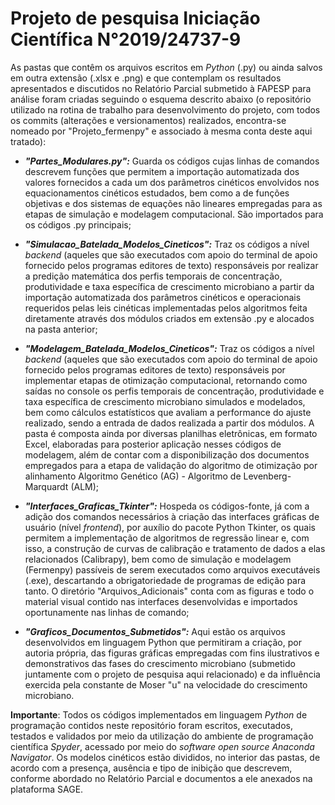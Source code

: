 # Projeto de pesquisa Iniciação Científica N°2019/24737-9
As pastas que contêm os arquivos escritos em _Python_ (.py) ou ainda salvos em outra extensão (.xlsx e .png) e que contemplam os resultados apresentados e discutidos no Relatório Parcial submetido à FAPESP para análise foram criadas seguindo o esquema descrito abaixo (o repositório utilizado na rotina de trabalho para desenvolvimento do projeto, com todos os commits (alterações e versionamentos) realizados, encontra-se nomeado por "Projeto_fermenpy" e associado à mesma conta deste aqui tratado):

- ___"Partes_Modulares.py":___ Guarda os códigos cujas linhas de comandos descrevem funções que permitem a importação automatizada dos valores fornecidos a cada um dos parâmetros cinéticos envolvidos  nos equacionamentos cinéticos estudados, bem como a de funções objetivas e dos sistemas de equações não lineares empregadas para as etapas de simulação e modelagem computacional. São importados para os códigos .py principais;

- ___"Simulacao_Batelada_Modelos_Cineticos":___ Traz os códigos a nível _backend_ (aqueles que são executados com apoio do terminal de apoio fornecido pelos programas editores de texto) responsáveis por realizar a predição matemática dos perfis temporais de concentração, produtividade e taxa específica de crescimento microbiano a partir da importação automatizada dos parâmetros cinéticos e operacionais requeridos pelas leis cinéticas implementadas pelos algoritmos feita diretamente através dos módulos criados em extensão .py e alocados na pasta anterior;

- ___"Modelagem_Batelada_Modelos_Cineticos":___ Traz os códigos a nível _backend_ (aqueles que são executados com apoio do terminal de apoio fornecido pelos programas editores de texto) responsáveis por implementar etapas de otimização computacional, retornando como saídas no console os perfis temporais de concentração, produtividade e taxa específica de crescimento microbiano simulados e modelados, bem como cálculos estatísticos que avaliam a performance do ajuste realizado, sendo a entrada de dados realizada a partir dos módulos. A pasta é composta ainda por diversas planilhas eletrônicas, em formato Excel, elaboradas para posterior aplicação nesses códigos de modelagem, além de contar com a disponibilização dos documentos empregados para a etapa de validação do algoritmo de otimização por alinhamento Algoritmo Genético (AG) - Algoritmo de Levenberg-Marquardt (ALM);

- ___"Interfaces_Graficas_Tkinter":___ Hospeda os códigos-fonte, já com a adição dos comandos necessários à criação das interfaces gráficas de usuário (nível _frontend_), por auxílio do pacote Python Tkinter, os quais permitem a implementação de algoritmos de regressão linear e, com isso, a construção de curvas de calibração e tratamento de dados a elas relacionados (Calibrapy), bem como de simulação e modelagem (Fermenpy) passíveis de serem executados como arquivos executáveis (.exe), descartando a obrigatoriedade de programas de edição para tanto. O diretório "Arquivos_Adicionais" conta com as figuras e todo o material visual contido nas interfaces desenvolvidas e importados oportunamente nas linhas de comando;

- ___"Graficos_Documentos_Submetidos":___ Aqui estão os arquivos desenvolvidos em linguagem Python que permitiram a criação, por autoria própria, das figuras gráficas empregadas com fins ilustrativos e demonstrativos das fases do crescimento microbiano (submetido juntamente com o projeto de pesquisa aqui relacionado) e da influência exercida pela constante de Moser "u" na velocidade do crescimento microbiano.

__Importante__: Todos os códigos implementados em linguagem _Python_ de programação contidos neste repositório foram escritos, executados, testados e validados por meio da utilização do ambiente de programação científica _Spyder_, acessado por meio do _software open source Anaconda Navigator_.
Os modelos cinéticos estão divididos, no interior das pastas, de acordo com a presença, ausência e tipo de inibição que descrevem, conforme abordado no Relatório Parcial e documentos a ele anexados na plataforma SAGE.

